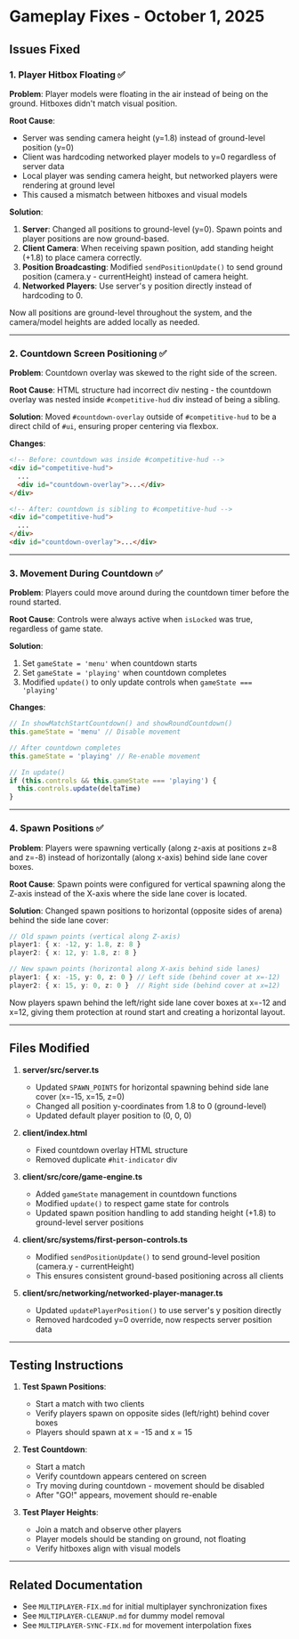 # Gameplay Fixes - October 1, 2025

## Issues Fixed

### 1. Player Hitbox Floating ✅
**Problem**: Player models were floating in the air instead of being on the ground. Hitboxes didn't match visual position.

**Root Cause**: 
- Server was sending camera height (y=1.8) instead of ground-level position (y=0)
- Client was hardcoding networked player models to y=0 regardless of server data
- Local player was sending camera height, but networked players were rendering at ground level
- This caused a mismatch between hitboxes and visual models

**Solution**: 
1. **Server**: Changed all positions to ground-level (y=0). Spawn points and player positions are now ground-based.
2. **Client Camera**: When receiving spawn position, add standing height (+1.8) to place camera correctly.
3. **Position Broadcasting**: Modified `sendPositionUpdate()` to send ground position (camera.y - currentHeight) instead of camera height.
4. **Networked Players**: Use server's y position directly instead of hardcoding to 0.

Now all positions are ground-level throughout the system, and the camera/model heights are added locally as needed.

---

### 2. Countdown Screen Positioning ✅
**Problem**: Countdown overlay was skewed to the right side of the screen.

**Root Cause**: HTML structure had incorrect div nesting - the countdown overlay was nested inside `#competitive-hud` div instead of being a sibling.

**Solution**: Moved `#countdown-overlay` outside of `#competitive-hud` to be a direct child of `#ui`, ensuring proper centering via flexbox.

**Changes**:
```html
<!-- Before: countdown was inside #competitive-hud -->
<div id="competitive-hud">
  ...
  <div id="countdown-overlay">...</div>
</div>

<!-- After: countdown is sibling to #competitive-hud -->
<div id="competitive-hud">
  ...
</div>
<div id="countdown-overlay">...</div>
```

---

### 3. Movement During Countdown ✅
**Problem**: Players could move around during the countdown timer before the round started.

**Root Cause**: Controls were always active when `isLocked` was true, regardless of game state.

**Solution**: 
1. Set `gameState = 'menu'` when countdown starts
2. Set `gameState = 'playing'` when countdown completes
3. Modified `update()` to only update controls when `gameState === 'playing'`

**Changes**:
```typescript
// In showMatchStartCountdown() and showRoundCountdown()
this.gameState = 'menu' // Disable movement

// After countdown completes
this.gameState = 'playing' // Re-enable movement

// In update()
if (this.controls && this.gameState === 'playing') {
  this.controls.update(deltaTime)
}
```

---

### 4. Spawn Positions ✅
**Problem**: Players were spawning vertically (along z-axis at positions z=8 and z=-8) instead of horizontally (along x-axis) behind side lane cover boxes.

**Root Cause**: Spawn points were configured for vertical spawning along the Z-axis instead of the X-axis where the side lane cover is located.

**Solution**: Changed spawn positions to horizontal (opposite sides of arena) behind the side lane cover:
```typescript
// Old spawn points (vertical along Z-axis)
player1: { x: -12, y: 1.8, z: 8 }
player2: { x: 12, y: 1.8, z: 8 }

// New spawn points (horizontal along X-axis behind side lanes)
player1: { x: -15, y: 0, z: 0 } // Left side (behind cover at x=-12)
player2: { x: 15, y: 0, z: 0 }  // Right side (behind cover at x=12)
```

Now players spawn behind the left/right side lane cover boxes at x=-12 and x=12, giving them protection at round start and creating a horizontal layout.

---

## Files Modified

1. **server/src/server.ts**
   - Updated `SPAWN_POINTS` for horizontal spawning behind side lane cover (x=-15, x=15, z=0)
   - Changed all position y-coordinates from 1.8 to 0 (ground-level)
   - Updated default player position to (0, 0, 0)

2. **client/index.html**
   - Fixed countdown overlay HTML structure
   - Removed duplicate `#hit-indicator` div

3. **client/src/core/game-engine.ts**
   - Added `gameState` management in countdown functions
   - Modified `update()` to respect game state for controls
   - Updated spawn position handling to add standing height (+1.8) to ground-level server positions

4. **client/src/systems/first-person-controls.ts**
   - Modified `sendPositionUpdate()` to send ground-level position (camera.y - currentHeight)
   - This ensures consistent ground-based positioning across all clients

5. **client/src/networking/networked-player-manager.ts**
   - Updated `updatePlayerPosition()` to use server's y position directly
   - Removed hardcoded y=0 override, now respects server position data

---

## Testing Instructions

1. **Test Spawn Positions**:
   - Start a match with two clients
   - Verify players spawn on opposite sides (left/right) behind cover boxes
   - Players should spawn at x = -15 and x = 15

2. **Test Countdown**:
   - Start a match
   - Verify countdown appears centered on screen
   - Try moving during countdown - movement should be disabled
   - After "GO!" appears, movement should re-enable

3. **Test Player Heights**:
   - Join a match and observe other players
   - Player models should be standing on ground, not floating
   - Verify hitboxes align with visual models

---

## Related Documentation

- See `MULTIPLAYER-FIX.md` for initial multiplayer synchronization fixes
- See `MULTIPLAYER-CLEANUP.md` for dummy model removal
- See `MULTIPLAYER-SYNC-FIX.md` for movement interpolation fixes

